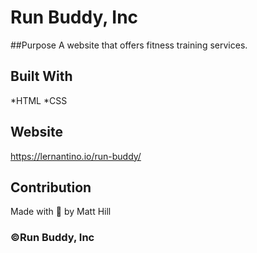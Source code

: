 # Run Buddy, Inc

##Purpose
A website that offers fitness training services.

## Built With 
*HTML
*CSS

## Website 
https://lernantino.io/run-buddy/

## Contribution 
Made with 💖 by Matt Hill

### ©Run Buddy, Inc
